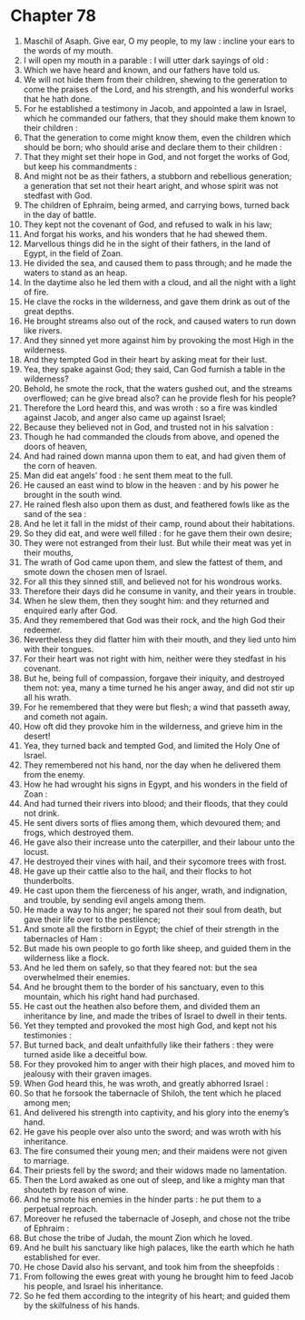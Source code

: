 # Chapter 78

1. Maschil of Asaph. Give ear, O my people, to my law : incline your ears to the words of my mouth.
2. I will open my mouth in a parable : I will utter dark sayings of old :
3. Which we have heard and known, and our fathers have told us.
4. We will not hide them from their children, shewing to the generation to come the praises of the Lord, and his strength, and his wonderful works that he hath done.
5. For he established a testimony in Jacob, and appointed a law in Israel, which he commanded our fathers, that they should make them known to their children :
6. That the generation to come might know them, even the children which should be born; who should arise and declare them to their children :
7. That they might set their hope in God, and not forget the works of God, but keep his commandments :
8. And might not be as their fathers, a stubborn and rebellious generation; a generation that set not their heart aright, and whose spirit was not stedfast with God.
9. The children of Ephraim, being armed, and carrying bows, turned back in the day of battle.
10. They kept not the covenant of God, and refused to walk in his law;
11. And forgat his works, and his wonders that he had shewed them.
12. Marvellous things did he in the sight of their fathers, in the land of Egypt, in the field of Zoan.
13. He divided the sea, and caused them to pass through; and he made the waters to stand as an heap.
14. In the daytime also he led them with a cloud, and all the night with a light of fire.
15. He clave the rocks in the wilderness, and gave them drink as out of the great depths.
16. He brought streams also out of the rock, and caused waters to run down like rivers.
17. And they sinned yet more against him by provoking the most High in the wilderness.
18. And they tempted God in their heart by asking meat for their lust.
19. Yea, they spake against God; they said, Can God furnish a table in the wilderness?
20. Behold, he smote the rock, that the waters gushed out, and the streams overflowed; can he give bread also? can he provide flesh for his people?
21. Therefore the Lord heard this, and was wroth : so a fire was kindled against Jacob, and anger also came up against Israel;
22. Because they believed not in God, and trusted not in his salvation :
23. Though he had commanded the clouds from above, and opened the doors of heaven,
24. And had rained down manna upon them to eat, and had given them of the corn of heaven.
25. Man did eat angels’ food : he sent them meat to the full.
26. He caused an east wind to blow in the heaven : and by his power he brought in the south wind.
27. He rained flesh also upon them as dust, and feathered fowls like as the sand of the sea :
28. And he let it fall in the midst of their camp, round about their habitations.
29. So they did eat, and were well filled : for he gave them their own desire;
30. They were not estranged from their lust. But while their meat was yet in their mouths,
31. The wrath of God came upon them, and slew the fattest of them, and smote down the chosen men of Israel.
32. For all this they sinned still, and believed not for his wondrous works.
33. Therefore their days did he consume in vanity, and their years in trouble.
34. When he slew them, then they sought him: and they returned and enquired early after God.
35. And they remembered that God was their rock, and the high God their redeemer.
36. Nevertheless they did flatter him with their mouth, and they lied unto him with their tongues.
37. For their heart was not right with him, neither were they stedfast in his covenant.
38. But he, being full of compassion, forgave their iniquity, and destroyed them not: yea, many a time turned he his anger away, and did not stir up all his wrath.
39. For he remembered that they were but flesh; a wind that passeth away, and cometh not again.
40. How oft did they provoke him in the wilderness, and grieve him in the desert!
41. Yea, they turned back and tempted God, and limited the Holy One of Israel.
42. They remembered not his hand, nor the day when he delivered them from the enemy.
43. How he had wrought his signs in Egypt, and his wonders in the field of Zoan :
44. And had turned their rivers into blood; and their floods, that they could not drink.
45. He sent divers sorts of flies among them, which devoured them; and frogs, which destroyed them.
46. He gave also their increase unto the caterpiller, and their labour unto the locust.
47. He destroyed their vines with hail, and their sycomore trees with frost.
48. He gave up their cattle also to the hail, and their flocks to hot thunderbolts.
49. He cast upon them the fierceness of his anger, wrath, and indignation, and trouble, by sending evil angels among them.
50. He made a way to his anger; he spared not their soul from death, but gave their life over to the pestilence;
51. And smote all the firstborn in Egypt; the chief of their strength in the tabernacles of Ham :
52. But made his own people to go forth like sheep, and guided them in the wilderness like a flock.
53. And he led them on safely, so that they feared not: but the sea overwhelmed their enemies.
54. And he brought them to the border of his sanctuary, even to this mountain, which his right hand had purchased.
55. He cast out the heathen also before them, and divided them an inheritance by line, and made the tribes of Israel to dwell in their tents.
56. Yet they tempted and provoked the most high God, and kept not his testimonies :
57. But turned back, and dealt unfaithfully like their fathers : they were turned aside like a deceitful bow.
58. For they provoked him to anger with their high places, and moved him to jealousy with their graven images.
59. When God heard this, he was wroth, and greatly abhorred Israel :
60. So that he forsook the tabernacle of Shiloh, the tent which he placed among men;
61. And delivered his strength into captivity, and his glory into the enemy’s hand.
62. He gave his people over also unto the sword; and was wroth with his inheritance.
63. The fire consumed their young men; and their maidens were not given to marriage.
64. Their priests fell by the sword; and their widows made no lamentation.
65. Then the Lord awaked as one out of sleep, and like a mighty man that shouteth by reason of wine.
66. And he smote his enemies in the hinder parts : he put them to a perpetual reproach.
67. Moreover he refused the tabernacle of Joseph, and chose not the tribe of Ephraim :
68. But chose the tribe of Judah, the mount Zion which he loved.
69. And he built his sanctuary like high palaces, like the earth which he hath established for ever.
70. He chose David also his servant, and took him from the sheepfolds :
71. From following the ewes great with young he brought him to feed Jacob his people, and Israel his inheritance.
72. So he fed them according to the integrity of his heart; and guided them by the skilfulness of his hands.


